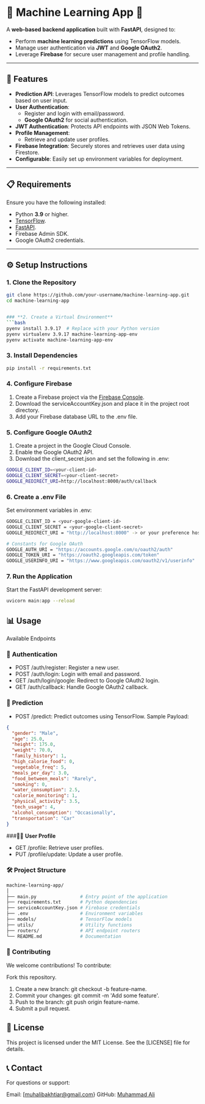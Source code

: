 # 🌟 **Machine Learning App** 🌟

A **web-based backend application** built with **FastAPI**, designed to:
- Perform **machine learning predictions** using TensorFlow models.
- Manage user authentication via **JWT** and **Google OAuth2**.
- Leverage **Firebase** for secure user management and profile handling.

---

## 🚀 **Features**
- **Prediction API**: Leverages TensorFlow models to predict outcomes based on user input.
- **User Authentication**:
  - Register and login with email/password.
  - **Google OAuth2** for social authentication.
- **JWT Authentication**: Protects API endpoints with JSON Web Tokens.
- **Profile Management**:
  - Retrieve and update user profiles.
- **Firebase Integration**: Securely stores and retrieves user data using Firestore.
- **Configurable**: Easily set up environment variables for deployment.

---

## 📋 **Requirements**

Ensure you have the following installed:
- Python **3.9** or higher.
- [TensorFlow](https://www.tensorflow.org/).
- [FastAPI](https://fastapi.tiangolo.com/).
- Firebase Admin SDK.
- Google OAuth2 credentials.

---

## ⚙️ **Setup Instructions**

### **1. Clone the Repository**
```bash
git clone https://github.com/your-username/machine-learning-app.git
cd machine-learning-app


### **2. Create a Virtual Environment**
```bash
pyenv install 3.9.17  # Replace with your Python version
pyenv virtualenv 3.9.17 machine-learning-app-env
pyenv activate machine-learning-app-env
```

### **3. Install Dependencies**
```bash
pip install -r requirements.txt
```
### **4. Configure Firebase**
1. Create a Firebase project via the [Firebase Console](https://console.firebase.google.com/u/0/).
2. Download the serviceAccountKey.json and place it in the project root directory.
3. Add your Firebase database URL to the .env file.

### **5. Configure Google OAuth2**
1. Create a project in the Google Cloud Console.
2. Enable the Google OAuth2 API.
3. Download the client_secret.json and set the following in .env:
```bash
GOOGLE_CLIENT_ID=<your-client-id>
GOOGLE_CLIENT_SECRET=<your-client-secret>
GOOGLE_REDIRECT_URI=http://localhost:8000/auth/callback
```

### **6. Create a .env File**
Set environment variables in .env:
```bash
GOOGLE_CLIENT_ID = <your-google-client-id>
GOOGLE_CLIENT_SECRET = <your-google-client-secret>
GOOGLE_REDIRECT_URI = "http://localhost:8000" -> or your preference host another app

# Constants for Google OAuth
GOOGLE_AUTH_URI = "https://accounts.google.com/o/oauth2/auth"
GOOGLE_TOKEN_URI = "https://oauth2.googleapis.com/token"
GOOGLE_USERINFO_URI = "https://www.googleapis.com/oauth2/v1/userinfo"

```

### **7. Run the Application**
Start the FastAPI development server:
```bash
uvicorn main:app --reload
```

## 📊 **Usage**
Available Endpoints
### 🔐 **Authentication**
- POST /auth/register: Register a new user.
- POST /auth/login: Login with email and password.
- GET /auth/login/google: Redirect to Google OAuth2 login.
- GET /auth/callback: Handle Google OAuth2 callback.
### 🤖 **Prediction**
- POST /predict: Predict outcomes using TensorFlow.
Sample Payload:
```json
{
  "gender": "Male",
  "age": 25.0,
  "height": 175.0,
  "weight": 70.0,
  "family_history": 1,
  "high_calorie_food": 0,
  "vegetable_freq": 5,
  "meals_per_day": 3.0,
  "food_between_meals": "Rarely",
  "smoking": 0,
  "water_consumption": 2.5,
  "calorie_monitoring": 1,
  "physical_activity": 3.5,
  "tech_usage": 4,
  "alcohol_consumption": "Occasionally",
  "transportation": "Car"
}
```

###🧑‍💼 **User Profile**
- GET /profile: Retrieve user profiles.
- PUT /profile/update: Update a user profile.

### 🛠️ **Project Structure**
```bash
machine-learning-app/
│
├── main.py                # Entry point of the application
├── requirements.txt       # Python dependencies
├── serviceAccountKey.json # Firebase credentials
├── .env                   # Environment variables
├── models/                # TensorFlow models
├── utils/                 # Utility functions
├── routers/               # API endpoint routers
└── README.md              # Documentation
```

### 🤝 **Contributing**
We welcome contributions! To contribute:

Fork this repository.
1. Create a new branch: git checkout -b feature-name.
2. Commit your changes: git commit -m 'Add some feature'.
3. Push to the branch: git push origin feature-name.
4. Submit a pull request.
## 🧾 **License**
This project is licensed under the MIT License. See the [LICENSE] file for details.

## 📞 **Contact**
For questions or support:

Email: [muhalibakhtiar@gmail.com}
GitHub: [Muhammad Ali](https://github.com/muhammadali07)





